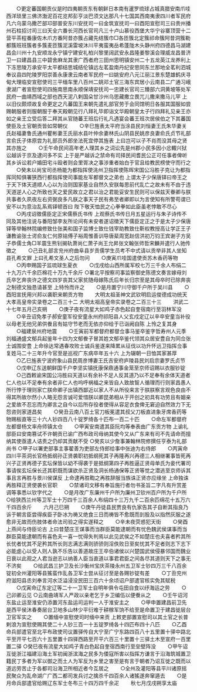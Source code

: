 <!-- { "loadSidebar": true } -->
　　○更定蕃国朝贡仪是时四夷朝贡东有朝鲜日本南有暹罗琉球占城真腊安南爪哇西洋琐里三佛济渤泥百花览邦彭亨淡巴须文达那凡十七国其西南夷隶四川者军民府凡六乌蒙乌撒芒部卭部普安东川安抚司一曰金筑宣抚司一曰酉阳宣慰司三曰贵州播州石柱招讨司三曰天全六番长河西长官司凡三十卢山慕役西堡大华宁谷寨顶营十二营平茶程番康佐木爪方番阿昔亦簇占藏先结簇巾□各匝簇北定簇祁命簇阿昔洞簇勒都簇班班簇者多簇麦匝簇泥溪雷坡沐川平夷蛮夷岳希蓬陇木头静州府四德昌马湖建昌会川州十九安顺龙永宁镇宁建安礼柏兴黎里阔武安永昌隆姜黎溪会理威龙昌普济卫一曰建昌县三中碧舍麻龙其隶广西者府三田州思明镇安州二十五龙英江龙养利上下冻思陵万承安平太平都结思城结伦镇远左茗盈南丹纪安思同东兰那地全茗利泗城奉议县四陀陵罗阳崇善永康隶云南者军民府一曰姚安府八元江丽江景东楚雄鹤庆寻甸大理临安宣慰使司三平缅车里八百州二姚邓土官三海东宾居小云南县二广通习峨隶湖广者宣慰使司四施南思南永顺保靖安抚司一忠建长官司三臻部六洞黄坡等处军民府一曲靖西域之部也西天泥八剌国朵甘沙州乌思藏撒立畏兀儿撒来撒马儿罕  上以旧仪颇烦故复命更定之凡蕃国王来朝先遣礼部官劳于会同馆明日各服其国服如尝赐朝服者则服朝服于奉天殿朝见行八拜礼毕即诣文华殿朝皇太子行四拜礼见亲王亦如之亲王立受后答二拜其从官随蕃王班后行礼凡遇宴会蕃王班次居侯伯之下其蕃国使臣及土官朝贡皆如常朝仪
　　○辛巳旌表太平府当涂县民刘恒妻王氏朱华妻关氏赵福妻鲁氏通州瞿彬妻王氏丽水县叶仲余妻林氏山阴县民姚彦良妻俞氏贞节礼部言俞氏子体原尝为礼部员外郎坐法死宜停其旌表  上曰岂可以子不肖而没其母之贤其亦旌之
　　○壬午命民间高年老人理其乡之词讼先是州郡小民多因小忿輙兴狱讼越诉于京及逮问多不实  上于是严越诉之禁命有司择民间耆民公正可任事者俾听其乡诉讼若户婚田宅斗殴者则会里胥决之事涉重者始白于官且给教民榜使守而行之
　　○癸未以尚宝司丞杨能为都指挥使洮州卫指挥使陈晖宋国公冯胜子克让为都指挥同知俱署狭西行都指挥使司事能左军都督文之弟也  上谓太子少保唐铎曰帝王之于天下体天道顺人心以为治则国家基业自然久安朕每思前代乱亡之故未有不由于违天道逆人心之所致也天之爱民故立之君以治之君能妥安生民则可以保兹天眷卿与朕共事者久夙夜左右资弼良多凡朕之事天子民有弗至者卿即以为言使知有所警苟谓已安不以为意治乱系焉铎顿首曰  陛下敬天恤民之心拳拳如此臣虽老悖敢不尽心
　　○丙戌诏徵儒臣定正宋儒蔡氏书传  上观蔡氏书传日月五星运行与朱子诗传不同及其他注说与番阳邹李友所论间有未安者遂诏徵天下儒臣定正之于是太子少保唐铎等举翰林院编修致仕张美和国子监博士致仕钱宰助教致仕靳权教授高让学正王子谦教谕张士谔俞友仁何原铭傅子裕周惟善训导唐棐周宽赵信洪初万钧王宾谢子方吴子恭儒士角□羊震生熊钊揭轨萧尚仁萧子尚王允昇张文翰张师哲宋麟并遣行人驰传徵之
　　○己丑礼部言兖州府曲阜县岁贡儒学生员考不中式请以贡举非其人坐知县孔希文罪  上曰孔希文圣人之后勿问
　　○庚寅爪哇国遣使贡苏木香药等物
　　○丙申赐国子监琉球生夏衣
　　○戊戌给山西所属军校七万三千余人布绢二十九万六千余匹棉花十万九千余斤
○署北平按察司事监察御史陈德文奏言嫁母刘氏卒乞奔丧许之德文四岁丧其父家贫随母嫁陈氏后年长归宗至是其母卒时已除奔丧之制德文独恳请甚至  上特怜而许之
　　○是月置宁川守御千户所于吴川县
　　○酉阳宣抚用兴邦以袭职来朝贡方物
　　大明太祖圣神文武钦明启运俊德成功统天大孝高皇帝实录卷之二百三十二
大明太祖高皇帝实录卷之二百三十三
　　洪武二十七年五月己亥朔
　　○庚子夜有流星大如鸡子赤色起自奎宿南行至羽林军没
　　○辛丑诏免孝子郝安童军役安童永州府祁阳县人父玄戍定辽以辛卒安童当补役以母老无他兄弟供餋且有姑守节老而无依亦仰给于已诣阙自陈  上怜之复其身
　　○福建泉州府地震
　　○壬寅前军都督府都督佥事马鉴卒鉴字哲寿州人元季刘福通盛文郁兵起鉴年十四为文郁餋子冒其姓文郁卒鉴代领其众居安豊自为同佥张士诚围安豊  上命徐达常遇春攻败士诚兵鉴遂来降累从征伐以功升怀远卫指挥佥事复姓马二十三年升今官至是巡视广东病卒年五十六  上为辍朝一日恤其家甚厚
　　○乙巳旌表宁波府象山县民周彦博妻王氏吉安府庐陵县民刘启宗妻罗氏贞节
　　○戊申辽东送朝鲜国千户李坚实镇抚康保鼎通事金笼至京师诏赐以衣服钞锭
　　○己酉敕谕宋国公冯胜曰天道以有余补不足人反其道乃以不足奉有余体天道者仁人也以不足奉有余者非仁人也呜呼祸福之来皆自人致故智人循理而行则家昌愚人所行悖于理则家亡朕命卿子出镇西鄙近以家人不从所役来言于朕朕察言观色良由不得其所故尔然小人略无怨言诚可爱惜朕以卿昆弟相从于开创之初具有功劳且有姻亲之爱故不忍忘而为卿言之自今以后所存役者使得从容足衣食俾无窘迫自然效力下无怨咨则家道昌矣
　　○癸丑云南八百土官刀板冕遣其叔父刀板直进象牙席香药等物赐板直等三十六人钞四百八十锭罗绮各十匹布一百二十匹
　　○命左军都督府左都督杨文率舟师镇太仓
　　○甲寅安南遣其臣阮均等奉表由广东贡方物  上谕礼部臣曰安南篡试不许朝贡已谕广西布政司毋纳其使今又从广东来有司不先请命而擅纳其使亟遣人诘责之仍却其贡献不受
○癸亥以少詹事兼翰林院修撰任亨泰为礼部尚书
○甲子以署吏部事主事翟善为吏部左侍郎给事中张迪为右侍郎
　　○丙寅命四川平茶洞长官杨抵纲孙正贤袭职初抵纲死其子再隆再兴再德三人相继署事皆死再兴子正贤再德子玄坛保皆以幼不得袭于是抵纲第四子再胜逼正贤母单氏为妾代署司事请俟玄坛保长还其职既而谋欲杀正贤及洞长杨通保等正贤等觉之潜逃至京师诉其事且言再胜与景川侯谋反  上命逮再胜鞫之再胜辞服当族诛正贤亦应缘坐  上命独诛再胜释正贤使袭长官职
　　○禁诸司文移有奉旨施行者勿书圣旨二字凡有升赏差调等事悉以钦字代之
　　○是月改广东廉州千户所为廉州卫钦州百户所为千户所
○给狭西兰州等卫军士十万四千三百余人布绢四十三万九千二百余匹绵花十五万六千四百余斤
　　六月己巳朔
　　○庚午丹徒县民贾良有仇家告其子自断其指良乃诉于朝言臣尝得疾臣子卧冰为祷又绝食三日而祷皆不愈既而刲股及以指然灰服之遂愈非无故而伤肢体者命法司验之得实遂释之
　　○辛未夜荧惑犯天街
　　○癸酉  上燕间与侍臣论古  上曰昔楚庄王谋事而当群臣莫能逮朝而有忧色魏武侯谋事而当群臣莫能逮朝而有喜色夫一喜一忧得失判焉以此见武侯之不如楚庄也夫喜者矜其所长忧者忧其不足矜其所长则志满志满则骄骄则淫佚败日至矣忧其不足者则志下志下必能虗心以受人则人孰不乐告以善道故庄王卒伯诸侯以兴楚国武侯侵暴邻国而魏业日衰以此观之人君当逊志以纳善人臣当直道以事君君臣之间各尽其道则天下之事无不济矣
　　○给武昌三护卫及长沙衡州宝庆茶陵永州五卫军士钞四万三千八百余锭初全州灌阳等县猺蛮作乱各卫军士尝从征讨至是各赐钞锭有差
　　○丁丑兖州府滋阳县丞刘奉言河水泛溢浸没民田三百六十余顷诏户部遣官核实免其赋税
　　○戊寅命辽东定辽等二十一卫军士自明年俱令屯田自食以纾海运之劳
　　○己卯卿云见
○云南曲靖军人严政以亲老乞于乡卫编伍以便餋从之
　　○壬午诏河东盐止运至淮安仍添置河东盐运司运判一人于淮安主之
　　○甲申置建昌前卫先是西平侯沐春奏层台卫地多山林少平衍难于耕稼军饷不给至是命置卫于建昌徙层台卫官军实之
　　○置缅中宣慰使司时缅中来贡  上敕吏部置宣慰司以其土官之长普剌浪为宣慰使赐其使二十人钞三百一十五锭罗绮各十四匹布四十八匹
　　○乙酉命兵部遣官至北平布政使司议置驿传自大宁至广宁东路四百八十五里置十驿中路北平至开平七百六十五里置十四驿西路至开平六百三十里置十三驿土木至宣府一百里置二驿
○癸巳夜有流星大如鸡子青白色起自奎宿西南行至垒壁阵没
　　○甲午诏互徙浙江福建沿海土军初闽浙滨海之民多为倭寇所害以指挥方谦言于沿海筑城置卫籍民丁多者为军以御之而土人为军反为乡里之害至是有言于朝者乃诏互徙之既而以道远劳苦止于各都司沿海卫所相近者今互居之
　　○全州及灌阳等县平川诸原摇民聚众为乱命湖广广西二都司发兵讨之擒杀千四百余人诸猺遂奔窜遁去
　　○是月命兵部遣官给赐辽东军士冬布三十四万四千余疋
　　秋七月戊戌朔享太庙
